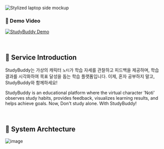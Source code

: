![Stylized laptop side mockup](https://github.com/user-attachments/assets/9ea4983c-9874-4a80-be91-eb2173bae19e)
### 🎥 Demo Video    
[![StudyBuddy Demo](https://github.com/user-attachments/assets/113016ff-fdf7-40be-9de5-a25691c5c492)](https://youtu.be/c8Y2JzhNGsQ?feature=shared)

<br>

## 🔎 Service Introduction      

StudyBuddy는 가상의 캐릭터 `노티`가 학습 자세를 관찰하고 피드백을 제공하며, 학습 결과를 시각화하여 목표 달성을 돕는 학습 플랫폼입니다.
이제, 혼자 공부하지 말고, StudyBuddy와 함께하세요!      

StudyBuddy is an educational platform where the virtual character 'Noti' observes study habits, provides feedback, visualizes learning results, and helps achieve goals.
Now, Don't study alone. With StudyBuddy!

<br>

## 📌 System Archtecture
![image](https://github.com/user-attachments/assets/af2ef79f-2f5f-4fbd-8dd8-347fe6fed1d6)
